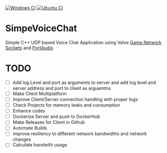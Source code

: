 
[![Windows CI](https://github.com/AminSojoudi/SimpeVoiceChat/actions/workflows/cmake-windows-platform.yml/badge.svg?branch=main)](https://github.com/AminSojoudi/SimpeVoiceChat/actions/workflows/cmake-windows-platform.yml)
[![Ubuntu CI](https://github.com/AminSojoudi/SimpeVoiceChat/actions/workflows/cmake-ubuntu-platform.yml/badge.svg?branch=main)](https://github.com/AminSojoudi/SimpeVoiceChat/actions/workflows/cmake-ubuntu-platform.yml)
# SimpeVoiceChat
Simple C++ UDP based Voice Chat Application using Valve [Game Network Sockets](https://github.com/ValveSoftware/GameNetworkingSockets) and [PortAudio](https://github.com/PortAudio/portaudio)

# TODO
- [ ] Add log Level and port as arguments to server and add log level and server address and port to client as arguemtns 
- [ ] Make Client Multiplatform
- [ ] Improve Client/Server connection handling with proper logs
- [ ] Check Projects for memory leaks and consumption
- [ ] Enhance codes
- [ ] Dockerize Server and push to DockerHub
- [ ] Make Releases for Client in Github
- [ ] Automate Builds
- [ ] improve resiliency to different network bandwidths and network changes
- [ ] Calculate bandwith usage
